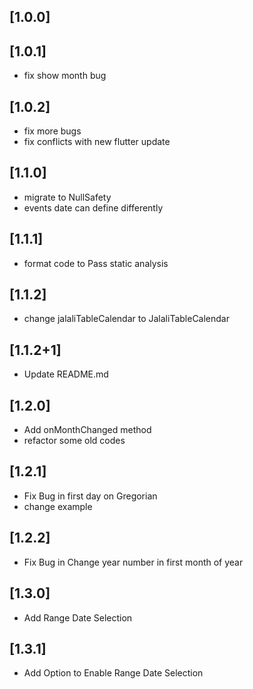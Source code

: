 ## [1.0.0]

## [1.0.1]

* fix show month bug

## [1.0.2]

* fix more bugs
* fix conflicts with new flutter update

## [1.1.0]

* migrate to NullSafety
* events date can define differently

## [1.1.1]

* format code to Pass static analysis

## [1.1.2]

* change jalaliTableCalendar to JalaliTableCalendar

## [1.1.2+1]

* Update README.md

## [1.2.0]

* Add onMonthChanged method
* refactor some old codes

## [1.2.1]
* Fix Bug in first day on Gregorian
* change example

## [1.2.2]
* Fix Bug in Change year number in first month of year

## [1.3.0]
* Add Range Date Selection

## [1.3.1]
* Add Option to Enable Range Date Selection